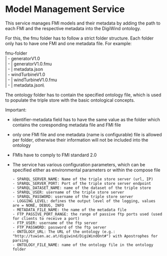 # Model Management Service

This service manages FMI models and their metadata by adding the path to each FMI and the respective metadata into the DigiWind ontology.

For this, the fmu folder has to follow a strict folder structure. Each folder only has to have one FMI and one metadata file.
For example:

fmu-folder\
| - generatorV1.0\
| - | generatorV1.0.fmu\
| - | metadata.json\
| - windTurbineV1.0\
| - | windTurbineV1.0.fmu\
| - | metadata.json\

The ontology folder has to contain the specified ontology file, which is used to populate the triple store with the basic ontological concepts.

Important:
- identifier-metadata field has to have the same value as the folder which contains the coresponding metadata file and FMI file
- only one FMI file and one metadata (name is configurable) file is allowed per folder, otherwise their information will not be included into the ontology
- FMIs have to comply to FMI standard 2.0
- The service has various configuration parameters, which can be specified either as environmental parameters or within the compose file

      - SPARQL_SERVER_NAME: Name of the triple store server (url, IP)
      - SPARQL_SERVER_PORT: Port of the triple store server endpoint
      - SPARQL_DATASET_NAME: name of the dataset of the triple store
      - SPARQL_USER: username of the triple store server
      - SPARQL_PASSWORD: username of the triple store server
      - LOGGING_LEVEL: defines the output level of the logging, values are = NONE, DEBUG, INFO
      - METADATA_FILE_NAME: the name of the metadata file
      - FTP_PASSIVE_PORT_RANGE: the range of passive ftp ports used (used for clients to receive a port)
      - FTP_USER: username of the ftp server
      - FTP_PASSWORD: password of the ftp server
      - ONTOLOGY_URL: The URL of the ontology (e.g.: "http://tuwien.ac.at/digiwind/DigiWindOnt#") with Apostrophes for parsing
      - ONTOLOGY_FILE_NAME: name of the ontology file in the ontology folder